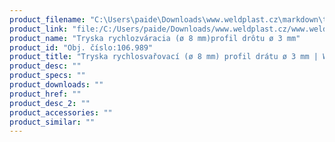 ```yaml
---
product_filename: "C:\Users\paide\Downloads\www.weldplast.cz\markdown\tryska-rychlosvarovaci-o-8-mm-profil-dratu-o-3-mm.md"
product_link: "file:/C:/Users/paide/Downloads/www.weldplast.cz/www.weldplast.cz/sk/tryska-rychlosvarovaci-o-8-mm-profil-dratu-o-3-mm"
product_name: "Tryska rychlozváracia (ø 8 mm)profil drôtu ø 3 mm"
product_id: "Obj. číslo:106.989"
product_title: "Tryska rychlosvařovací (ø 8 mm) profil drátu ø 3 mm | Weldplast"
product_desc: ""
product_specs: ""
product_downloads: ""
product_href: ""
product_desc_2: ""
product_accessories: ""
product_similar: ""
---
```

